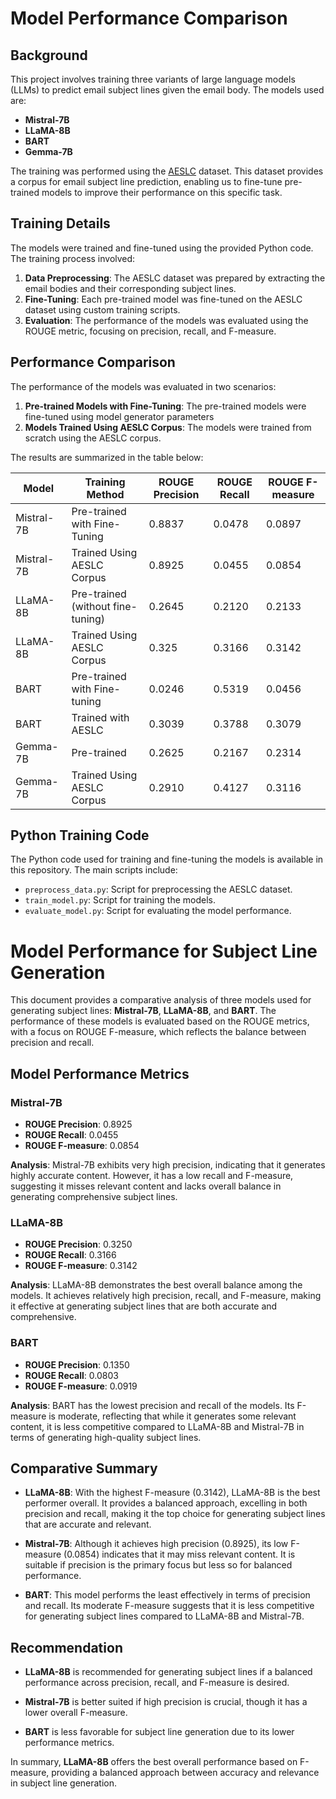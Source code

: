 # Model Performance Comparison

## Background

This project involves training three variants of large language models (LLMs) to predict email subject lines given the email body. The models used are:

- **Mistral-7B**
- **LLaMA-8B**
- **BART**
- **Gemma-7B**

The training was performed using the [AESLC](https://github.com/ryanzhumich/AESLC) dataset. This dataset provides a corpus for email subject line prediction, enabling us to fine-tune pre-trained models to improve their performance on this specific task.

## Training Details

The models were trained and fine-tuned using the provided Python code. The training process involved:

1. **Data Preprocessing**: The AESLC dataset was prepared by extracting the email bodies and their corresponding subject lines.
2. **Fine-Tuning**: Each pre-trained model was fine-tuned on the AESLC dataset using custom training scripts.
3. **Evaluation**: The performance of the models was evaluated using the ROUGE metric, focusing on precision, recall, and F-measure.

## Performance Comparison

The performance of the models was evaluated in two scenarios:
1. **Pre-trained Models with Fine-Tuning**: The pre-trained models were fine-tuned using model generator parameters
2. **Models Trained Using AESLC Corpus**: The models were trained from scratch using the AESLC corpus.

The results are summarized in the table below:

| Model      | Training Method                  | ROUGE Precision | ROUGE Recall | ROUGE F-measure |
|------------|----------------------------------|-----------------|--------------|-----------------|
| Mistral-7B | Pre-trained with Fine-Tuning     | 0.8837          | 0.0478       | 0.0897          |
| Mistral-7B | Trained Using AESLC Corpus       | 0.8925          | 0.0455       | 0.0854          |
| LLaMA-8B   | Pre-trained (without fine-tuning)| 0.2645          | 0.2120       | 0.2133          |
| LLaMA-8B   | Trained Using AESLC Corpus       | 0.325           | 0.3166       | 0.3142          |
| BART       | Pre-trained with Fine-tuning     | 0.0246          | 0.5319       | 0.0456          |
| BART       | Trained with AESLC               | 0.3039          | 0.3788       | 0.3079          |
| Gemma-7B   | Pre-trained                      | 0.2625          | 0.2167       | 0.2314          |
| Gemma-7B   | Trained Using AESLC Corpus       | 0.2910          | 0.4127       | 0.3116          |


## Python Training Code

The Python code used for training and fine-tuning the models is available in this repository. The main scripts include:

- `preprocess_data.py`: Script for preprocessing the AESLC dataset.
- `train_model.py`: Script for training the models.
- `evaluate_model.py`: Script for evaluating the model performance.


# Model Performance for Subject Line Generation

This document provides a comparative analysis of three models used for generating subject lines: **Mistral-7B**, **LLaMA-8B**, and **BART**. The performance of these models is evaluated based on the ROUGE metrics, with a focus on ROUGE F-measure, which reflects the balance between precision and recall.

## Model Performance Metrics

### Mistral-7B
- **ROUGE Precision**: 0.8925
- **ROUGE Recall**: 0.0455
- **ROUGE F-measure**: 0.0854

**Analysis**:
Mistral-7B exhibits very high precision, indicating that it generates highly accurate content. However, it has a low recall and F-measure, suggesting it misses relevant content and lacks overall balance in generating comprehensive subject lines.

### LLaMA-8B
- **ROUGE Precision**: 0.3250
- **ROUGE Recall**: 0.3166
- **ROUGE F-measure**: 0.3142

**Analysis**:
LLaMA-8B demonstrates the best overall balance among the models. It achieves relatively high precision, recall, and F-measure, making it effective at generating subject lines that are both accurate and comprehensive.

### BART
- **ROUGE Precision**: 0.1350
- **ROUGE Recall**: 0.0803
- **ROUGE F-measure**: 0.0919

**Analysis**:
BART has the lowest precision and recall of the models. Its F-measure is moderate, reflecting that while it generates some relevant content, it is less competitive compared to LLaMA-8B and Mistral-7B in terms of generating high-quality subject lines.

## Comparative Summary

- **LLaMA-8B**: With the highest F-measure (0.3142), LLaMA-8B is the best performer overall. It provides a balanced approach, excelling in both precision and recall, making it the top choice for generating subject lines that are accurate and relevant.

- **Mistral-7B**: Although it achieves high precision (0.8925), its low F-measure (0.0854) indicates that it may miss relevant content. It is suitable if precision is the primary focus but less so for balanced performance.

- **BART**: This model performs the least effectively in terms of precision and recall. Its moderate F-measure suggests that it is less competitive for generating subject lines compared to LLaMA-8B and Mistral-7B.

## Recommendation

- **LLaMA-8B** is recommended for generating subject lines if a balanced performance across precision, recall, and F-measure is desired.

- **Mistral-7B** is better suited if high precision is crucial, though it has a lower overall F-measure.

- **BART** is less favorable for subject line generation due to its lower performance metrics.

In summary, **LLaMA-8B** offers the best overall performance based on F-measure, providing a balanced approach between accuracy and relevance in subject line generation.



